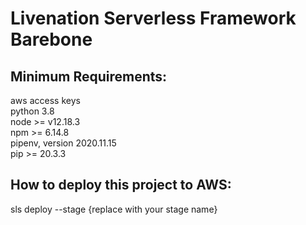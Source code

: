 # Livenation Serverless Framework Barebone

## Minimum Requirements:

aws access keys<br/>
python 3.8<br/>
node >= v12.18.3<br/>
npm >= 6.14.8<br/>
pipenv, version 2020.11.15<br/>
pip >= 20.3.3<br/>

## How to deploy this project to AWS:

sls deploy --stage {replace with your stage name}
